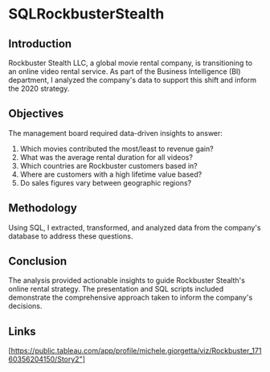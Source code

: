 # SQLRockbusterStealth
## Introduction
Rockbuster Stealth LLC, a global movie rental company, is transitioning to an online video rental service. As part of the Business Intelligence (BI) department, I analyzed the company's data to support this shift and inform the 2020 strategy.
## Objectives
The management board required data-driven insights to answer:
<ol>
  <li> Which movies contributed the most/least to revenue gain?</li>
  <li>What was the average rental duration for all videos?</li>
  <li>Which countries are Rockbuster customers based in?</li>
  <li>Where are customers with a high lifetime value based?</li>
  <li>Do sales figures vary between geographic regions?</li>
</ol>

## Methodology 
Using SQL, I extracted, transformed, and analyzed data from the company's database to address these questions.
## Conclusion
The analysis provided actionable insights to guide Rockbuster Stealth's online rental strategy. The presentation and SQL scripts included demonstrate the comprehensive approach taken to inform the company's decisions.
## Links
[https://public.tableau.com/app/profile/michele.giorgetta/viz/Rockbuster_17160356204150/Story2"]
